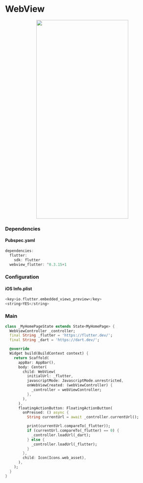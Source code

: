 # WebView
<p align="center">
<img src="https://github.com/ThiagoEvoa/flutter_examples/blob/master/images/webview.gif" height="649" width="300">
</p>

### Dependencies

#### Pubspec.yaml
```dart
dependencies:
  flutter:
    sdk: flutter
  webview_flutter: ^0.3.15+1
```

### Configuration

#### iOS Info.plist
```dart
<key>io.flutter.embedded_views_preview</key>
<string>YES</string>
```

### Main
```dart
class _MyHomePageState extends State<MyHomePage> {
  WebViewController _controller;
  final String _flutter = 'https://flutter.dev/';
  final String _dart = 'https://dart.dev/';

  @override
  Widget build(BuildContext context) {
    return Scaffold(
      appBar: AppBar(),
      body: Center(
        child: WebView(
          initialUrl: _flutter,
          javascriptMode: JavascriptMode.unrestricted,
          onWebViewCreated: (webViewController) {
            _controller = webViewController;
          },
        ),
      ),
      floatingActionButton: FloatingActionButton(
        onPressed: () async {
          String currentUrl = await _controller.currentUrl();

          print(currentUrl.compareTo(_flutter));
          if (currentUrl.compareTo(_flutter) == 0) {
            _controller.loadUrl(_dart);
          } else {
            _controller.loadUrl(_flutter);
          }
        },
        child: Icon(Icons.web_asset),
      ),
    );
  }
}
```
